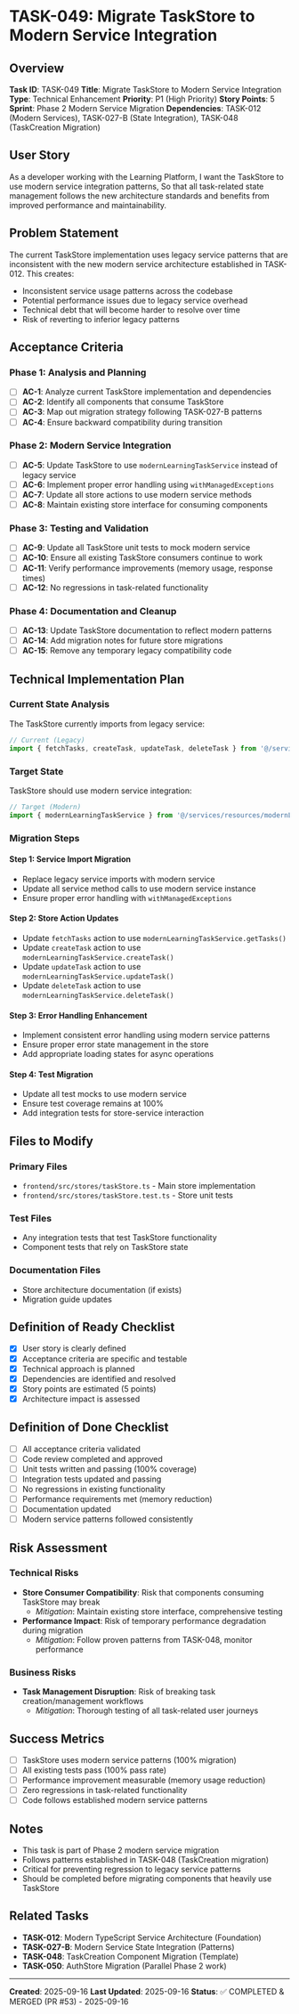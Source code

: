 # TASK-049: Migrate TaskStore to Modern Service Integration

## Overview
**Task ID**: TASK-049
**Title**: Migrate TaskStore to Modern Service Integration
**Type**: Technical Enhancement
**Priority**: P1 (High Priority)
**Story Points**: 5
**Sprint**: Phase 2 Modern Service Migration
**Dependencies**: TASK-012 (Modern Services), TASK-027-B (State Integration), TASK-048 (TaskCreation Migration)

## User Story
As a developer working with the Learning Platform,
I want the TaskStore to use modern service integration patterns,
So that all task-related state management follows the new architecture standards and benefits from improved performance and maintainability.

## Problem Statement
The current TaskStore implementation uses legacy service patterns that are inconsistent with the new modern service architecture established in TASK-012. This creates:
- Inconsistent service usage patterns across the codebase
- Potential performance issues due to legacy service overhead
- Technical debt that will become harder to resolve over time
- Risk of reverting to inferior legacy patterns

## Acceptance Criteria

### Phase 1: Analysis and Planning
- [ ] **AC-1**: Analyze current TaskStore implementation and dependencies
- [ ] **AC-2**: Identify all components that consume TaskStore
- [ ] **AC-3**: Map out migration strategy following TASK-027-B patterns
- [ ] **AC-4**: Ensure backward compatibility during transition

### Phase 2: Modern Service Integration
- [ ] **AC-5**: Update TaskStore to use `modernLearningTaskService` instead of legacy service
- [ ] **AC-6**: Implement proper error handling using `withManagedExceptions`
- [ ] **AC-7**: Update all store actions to use modern service methods
- [ ] **AC-8**: Maintain existing store interface for consuming components

### Phase 3: Testing and Validation
- [ ] **AC-9**: Update all TaskStore unit tests to mock modern service
- [ ] **AC-10**: Ensure all existing TaskStore consumers continue to work
- [ ] **AC-11**: Verify performance improvements (memory usage, response times)
- [ ] **AC-12**: No regressions in task-related functionality

### Phase 4: Documentation and Cleanup
- [ ] **AC-13**: Update TaskStore documentation to reflect modern patterns
- [ ] **AC-14**: Add migration notes for future store migrations
- [ ] **AC-15**: Remove any temporary legacy compatibility code

## Technical Implementation Plan

### Current State Analysis
The TaskStore currently imports from legacy service:
```typescript
// Current (Legacy)
import { fetchTasks, createTask, updateTask, deleteTask } from '@/services/resources/learningTaskService';
```

### Target State
TaskStore should use modern service integration:
```typescript
// Target (Modern)
import { modernLearningTaskService } from '@/services/resources/modernLearningTaskService';
```

### Migration Steps

#### Step 1: Service Import Migration
- Replace legacy service imports with modern service
- Update all service method calls to use modern service instance
- Ensure proper error handling with `withManagedExceptions`

#### Step 2: Store Action Updates
- Update `fetchTasks` action to use `modernLearningTaskService.getTasks()`
- Update `createTask` action to use `modernLearningTaskService.createTask()`
- Update `updateTask` action to use `modernLearningTaskService.updateTask()`
- Update `deleteTask` action to use `modernLearningTaskService.deleteTask()`

#### Step 3: Error Handling Enhancement
- Implement consistent error handling using modern service patterns
- Ensure proper error state management in the store
- Add appropriate loading states for async operations

#### Step 4: Test Migration
- Update all test mocks to use modern service
- Ensure test coverage remains at 100%
- Add integration tests for store-service interaction

## Files to Modify

### Primary Files
- `frontend/src/stores/taskStore.ts` - Main store implementation
- `frontend/src/stores/taskStore.test.ts` - Store unit tests

### Test Files
- Any integration tests that test TaskStore functionality
- Component tests that rely on TaskStore state

### Documentation Files
- Store architecture documentation (if exists)
- Migration guide updates

## Definition of Ready Checklist
- [x] User story is clearly defined
- [x] Acceptance criteria are specific and testable
- [x] Technical approach is planned
- [x] Dependencies are identified and resolved
- [x] Story points are estimated (5 points)
- [x] Architecture impact is assessed

## Definition of Done Checklist
- [ ] All acceptance criteria validated
- [ ] Code review completed and approved
- [ ] Unit tests written and passing (100% coverage)
- [ ] Integration tests updated and passing
- [ ] No regressions in existing functionality
- [ ] Performance requirements met (memory reduction)
- [ ] Documentation updated
- [ ] Modern service patterns followed consistently

## Risk Assessment

### Technical Risks
- **Store Consumer Compatibility**: Risk that components consuming TaskStore may break
  - *Mitigation*: Maintain existing store interface, comprehensive testing
- **Performance Impact**: Risk of temporary performance degradation during migration
  - *Mitigation*: Follow proven patterns from TASK-048, monitor performance

### Business Risks
- **Task Management Disruption**: Risk of breaking task creation/management workflows
  - *Mitigation*: Thorough testing of all task-related user journeys

## Success Metrics
- [ ] TaskStore uses modern service patterns (100% migration)
- [ ] All existing tests pass (100% pass rate)
- [ ] Performance improvement measurable (memory usage reduction)
- [ ] Zero regressions in task-related functionality
- [ ] Code follows established modern service patterns

## Notes
- This task is part of Phase 2 modern service migration
- Follows patterns established in TASK-048 (TaskCreation migration)
- Critical for preventing regression to legacy service patterns
- Should be completed before migrating components that heavily use TaskStore

## Related Tasks
- **TASK-012**: Modern TypeScript Service Architecture (Foundation)
- **TASK-027-B**: Modern Service State Integration (Patterns)
- **TASK-048**: TaskCreation Component Migration (Template)
- **TASK-050**: AuthStore Migration (Parallel Phase 2 work)

---
**Created**: 2025-09-16
**Last Updated**: 2025-09-16
**Status**: ✅ COMPLETED & MERGED (PR #53) - 2025-09-16